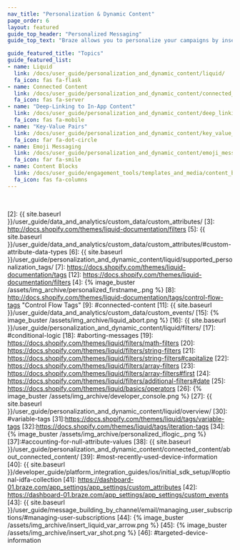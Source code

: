 ```yaml
---
nav_title: "Personalization & Dynamic Content"
page_order: 6
layout: featured
guide_top_header: "Personalized Messaging"
guide_top_text: "Braze allows you to personalize your campaigns by inserting user-specific information, such as the user's name, into messages."

guide_featured_title: "Topics"
guide_featured_list:
- name: Liquid
  link: /docs/user_guide/personalization_and_dynamic_content/liquid/
  fa_icon: fas fa-flask
- name: Connected Content
  link: /docs/user_guide/personalization_and_dynamic_content/connected_content/
  fa_icon: fas fa-server
- name: "Deep-Linking to In-App Content"
  link: /docs/user_guide/personalization_and_dynamic_content/deep_linking_to_in-app_content/
  fa_icon: fas fa-mobile
- name: "Key-Value Pairs"
  link: /docs/user_guide/personalization_and_dynamic_content/key_value_pairs/
  fa_icon: far fa-dot-circle
- name: Emoji Messaging
  link: /docs/user_guide/personalization_and_dynamic_content/emoji_messaging/
  fa_icon: far fa-smile
- name: Content Blocks
  link: /docs/user_guide/engagement_tools/templates_and_media/content_blocks/
  fa_icon: fas fa-columns
---
```


<br>

[1]: http://docs.shopify.com/themes/liquid-documentation/basics
[2]: {{ site.baseurl }}/user_guide/data_and_analytics/custom_data/custom_attributes/
[3]: http://docs.shopify.com/themes/liquid-documentation/filters
[5]: {{ site.baseurl }}/user_guide/data_and_analytics/custom_data/custom_attributes/#custom-attribute-data-types
[6]: {{ site.baseurl }}/user_guide/personalization_and_dynamic_content/liquid/supported_personalization_tags/
[7]: https://docs.shopify.com/themes/liquid-documentation/tags
[12]: https://docs.shopify.com/themes/liquid-documentation/filters
[4]: {% image_buster /assets/img_archive/personalized_firstname_.png %}
[8]: http://docs.shopify.com/themes/liquid-documentation/tags/control-flow-tags "Control Flow Tags"
[9]: #connected-content
[11]: {{ site.baseurl }}/user_guide/data_and_analytics/custom_data/custom_events/
[15]: {% image_buster /assets/img_archive/liquid_abort.png %}
[16]: {{ site.baseurl }}/user_guide/personalization_and_dynamic_content/liquid/filters/
[17]: #conditional-logic
[18]: #aborting-messages
[19]: https://docs.shopify.com/themes/liquid/filters/math-filters
[20]: https://docs.shopify.com/themes/liquid/filters/string-filters
[21]: https://docs.shopify.com/themes/liquid/filters/string-filters#capitalize
[22]: https://docs.shopify.com/themes/liquid/filters/array-filters
[23]: https://docs.shopify.com/themes/liquid/filters/array-filters#first
[24]: https://docs.shopify.com/themes/liquid/filters/additional-filters#date
[25]: https://docs.shopify.com/themes/liquid/basics/operators
[26]: {% image_buster /assets/img_archive/developer_console.png %}
[27]: {{ site.baseurl }}/user_guide/personalization_and_dynamic_content/liquid/overview/
[30]: #variable-tags
[31]:https://docs.shopify.com/themes/liquid/tags/variable-tags
[32]:https://docs.shopify.com/themes/liquid/tags/iteration-tags
[34]:{% image_buster /assets/img_archive/personalized_iflogic_.png %}
[37]:#accounting-for-null-attribute-values
[38]: {{ site.baseurl }}/user_guide/personalization_and_dynamic_content/connected_content/about_connected_content/
[39]: #most-recently-used-device-information
[40]: {{ site.baseurl }}/developer_guide/platform_integration_guides/ios/initial_sdk_setup/#optional-idfa-collection
[41]: https://dashboard-01.braze.com/app_settings/app_settings/custom_attributes
[42]: https://dashboard-01.braze.com/app_settings/app_settings/custom_events
[43]: {{ site.baseurl }}/user_guide/message_building_by_channel/email/managing_user_subscriptions/#managing-user-subscriptions
[44]: {% image_buster /assets/img_archive/insert_liquid_var_arrow.png %}
[45]: {% image_buster /assets/img_archive/insert_var_shot.png %}
[46]: #targeted-device-information
